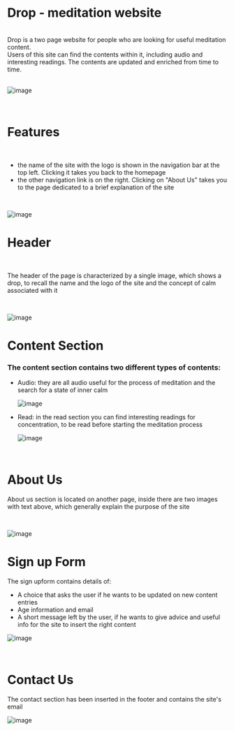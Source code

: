 <h1>Drop - meditation website</h1> <br>
Drop is a two page website for people who are looking for useful meditation content. <br>
Users of this site can find the contents within it, including audio and interesting readings. The contents are updated and enriched from time to time. <br>
<br>

![image](https://github.com/mick-s9/CodeInstitute-Project-1/assets/65968792/cebfc1d6-c01d-42ef-bf68-9efa5bd4e8f1) <br>

<br>
<h1>Features</h1> <br>
<ul>
  <li>the name of the site with the logo is shown in the navigation bar at the top left. Clicking it takes you back to the homepage</li>
  <li>the other navigation link is on the right. Clicking on "About Us" takes you to the page dedicated to a brief explanation of the site</li>
</ul>  
<br>

![image](https://github.com/mick-s9/CodeInstitute-Project-1/assets/65968792/11222756-b9be-4603-a1e5-2159e282a47f)

<h1>Header</h1> <br>
<p>The header of the page is characterized by a single image, which shows a drop, to recall the name and the logo of the site and the concept of calm associated with it</p>
<br>

![image](https://github.com/mick-s9/CodeInstitute-Project-1/assets/65968792/f3607503-6ce4-47d5-9344-059304470576)
<br>
<h1>Content Section</h1>
<h3>The content section contains two different types of contents:</h3>
<ul>
  <li>Audio: they are all audio useful for the process of meditation and the search for a state of inner calm</li>

  
  ![image](https://github.com/mick-s9/CodeInstitute-Project-1/assets/65968792/2a618f10-5514-4c73-881f-ed91239db02c)

  <li>Read: in the read section you can find interesting readings for concentration, to be read before starting the meditation process</li>

  
  ![image](https://github.com/mick-s9/CodeInstitute-Project-1/assets/65968792/94bfbc36-634b-497c-929c-c4d22e01c9ce)

</ul>
<br>

<h1>About Us</h1>
<p>About us section is located on another page, inside there are two images with text above, which generally explain the purpose of the site</p>
<br>

![image](https://github.com/mick-s9/CodeInstitute-Project-1/assets/65968792/b8ebcda2-948b-4c0f-b529-8de6e95f385c)


<h1>Sign up Form</h1>
<p>The sign upform contains details of:</p>
<ul>
  <li>A choice that asks the user if he wants to be updated on new content entries</li>
  <li>Age information and email</li>
  <li>A short message left by the user, if he wants to give advice and useful info for the site to insert the right content</li>
</ul>


![image](https://github.com/mick-s9/CodeInstitute-Project-1/assets/65968792/83c2a330-ade4-4715-b994-6f5c77aadf16)


<br>

<h1>Contact Us</h1>
<p>The contact section has been inserted in the footer and contains the site's email</p>


![image](https://github.com/mick-s9/CodeInstitute-Project-1/assets/65968792/795a4aa8-3ad5-4386-88d2-542a8f8bf331)

<br>


